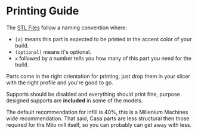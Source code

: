 # Printing Guide

The [STL Files](../STL%20Files/) follow a naming convention where:

- `[a]` means this part is expected to be printed in the accent color of your build.
- `(optional)` means it's optional.
- `x` followed by a number tells you how many of this part you need for the build.

Parts come in the right orientation for printing, just drop them in your slicer with the right profile and you're good to go.

Supports should be disabled and everything should print fine, purpose designed supports are **included** in some of the models.

The default recommendation for infill is 40%, this is a Millenium Machines wide recommendation. That said, Casa parts are less structural then those required for the Milo mill itself, so you can probably can get away with less.
